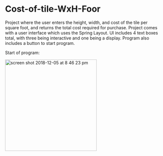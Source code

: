 # Cost-of-tile-WxH-Foor
Project where the user enters the height, width, and cost of the tile per square foot, and returns the total cost required for purchase. Project comes with a user interface which uses the Spring Layout. UI includes 4 text boxes total, with three being interactive and one being a display. Program also includes a button to start program.

Start of program:

<img width="300" alt="screen shot 2018-12-05 at 8 46 23 pm" src="https://user-images.githubusercontent.com/45616379/49562088-ea245080-f8ce-11e8-9bd7-602b4f3c4fd6.png">

